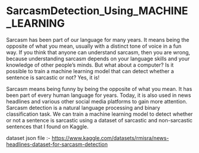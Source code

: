 # SarcasmDetection_Using_MACHINE_LEARNING

Sarcasm has been part of our language for many years. It means being the opposite of what you mean, usually with a distinct tone of voice in a fun way.
If you think that anyone can understand sarcasm, then you are wrong, because understanding sarcasm depends on your language skills and your knowledge of
other people’s minds. But what about a computer? Is it possible to train a machine learning model that can detect whether a sentence is sarcastic or not? Yes, it is!

Sarcasm means being funny by being the opposite of what you mean. It has been part of every human language for years. 
Today, it is also used in news headlines and various other social media platforms to gain more attention. 
Sarcasm detection is a natural language processing and binary classification task. We can train a machine learning model to detect whether or 
not a sentence is sarcastic using a dataset of sarcastic and non-sarcastic sentences that I found on Kaggle.

dataset json file :- https://www.kaggle.com/datasets/rmisra/news-headlines-dataset-for-sarcasm-detection
